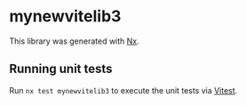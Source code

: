 # mynewvitelib3

This library was generated with [Nx](https://nx.dev).

## Running unit tests

Run `nx test mynewvitelib3` to execute the unit tests via [Vitest](https://vitest.dev/).
